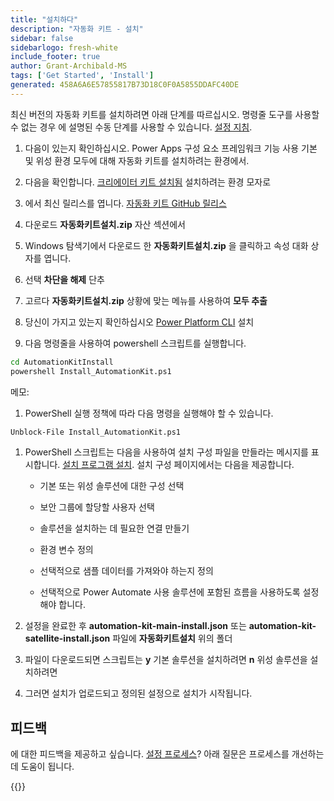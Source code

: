 ```yaml
---
title: "설치하다"
description: "자동화 키트 - 설치"
sidebar: false
sidebarlogo: fresh-white
include_footer: true
author: Grant-Archibald-MS
tags: ['Get Started', 'Install']
generated: 458A6A6E57855817B73D18C0F0A5855DDAFC40DE
---
```


최신 버전의 자동화 키트를 설치하려면 아래 단계를 따르십시오. 명령줄 도구를 사용할 수 없는 경우 에 설명된 수동 단계를 사용할 수 있습니다. [설정 지침](https://learn.microsoft.com/power-automate/guidance/automation-kit/setup/prerequisites).

1. 다음이 있는지 확인하십시오. <a ref='https://learn.microsoft.com/en-us/power-apps/developer/component-framework/component-framework-for-canvas-apps#enable-the-power-apps-component-framework-feature' target="_blank">Power Apps 구성 요소 프레임워크 기능 사용</a> 기본 및 위성 환경 모두에 대해 자동화 키트를 설치하려는 환경에서.

1. 다음을 확인합니다. <a href="https://appsource.microsoft.com/en-us/product/dynamics-365/microsoftpowercatarch.creatorkit1?tab=Reviews" target="_blank">크리에이터 키트 설치됨</a> 설치하려는 환경 모자로

1. 에서 최신 릴리스를 엽니다. <a href="https://github.com/microsoft/powercat-automation-kit/releases" target="_blank">자동화 키트 GitHub 릴리스</a>

1. 다운로드 **자동화키트설치.zip** 자산 섹션에서

1. Windows 탐색기에서 다운로드 한 **자동화키트설치.zip** 을 클릭하고 속성 대화 상자를 엽니다.

1. 선택 **차단을 해제** 단추

1. 고르다 **자동화키트설치.zip** 상황에 맞는 메뉴를 사용하여 **모두 추출**

1. 당신이 가지고 있는지 확인하십시오 <a href="https://learn.microsoft.com/en-us/power-platform/developer/cli/introduction" target="_blank">Power Platform CLI</a> 설치

1. 다음 명령줄을 사용하여 powershell 스크립트를 실행합니다.

```cmd
cd AutomationKitInstall
powershell Install_AutomationKit.ps1
```

메모:
1. PowerShell 실행 정책에 따라 다음 명령을 실행해야 할 수 있습니다.

```cmd
Unblock-File Install_AutomationKit.ps1
```

1. PowerShell 스크립트는 다음을 사용하여 설치 구성 파일을 만들라는 메시지를 표시합니다. [설치 프로그램 설치](/ko/get-started/setup). 설치 구성 페이지에서는 다음을 제공합니다.

    - 기본 또는 위성 솔루션에 대한 구성 선택
   
    - 보안 그룹에 할당할 사용자 선택
   
    - 솔루션을 설치하는 데 필요한 연결 만들기
    
    - 환경 변수 정의
    
    - 선택적으로 샘플 데이터를 가져와야 하는지 정의
    
    - 선택적으로 Power Automate 사용 솔루션에 포함된 흐름을 사용하도록 설정해야 합니다.

1. 설정을 완료한 후 **automation-kit-main-install.json** 또는 **automation-kit-satellite-install.json** 파일에 **자동화키트설치** 위의 폴더

1. 파일이 다운로드되면 스크립트는 **y** 기본 솔루션을 설치하려면 **n** 위성 솔루션을 설치하려면

1. 그러면 설치가 업로드되고 정의된 설정으로 설치가 시작됩니다.

## 피드백

에 대한 피드백을 제공하고 싶습니다. [설정 프로세스](/ko/get-started/setup)? 아래 질문은 프로세스를 개선하는 데 도움이 됩니다.

{{<questions name="/content/ko/get-started/setup-feedback.json" completed="피드백을 제공해 주셔서 감사합니다." showNavigationButtons=true locale="ko">}}
